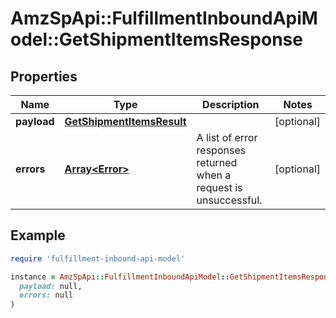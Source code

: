 # AmzSpApi::FulfillmentInboundApiModel::GetShipmentItemsResponse

## Properties

| Name | Type | Description | Notes |
| ---- | ---- | ----------- | ----- |
| **payload** | [**GetShipmentItemsResult**](GetShipmentItemsResult.md) |  | [optional] |
| **errors** | [**Array&lt;Error&gt;**](Error.md) | A list of error responses returned when a request is unsuccessful. | [optional] |

## Example

```ruby
require 'fulfillment-inbound-api-model'

instance = AmzSpApi::FulfillmentInboundApiModel::GetShipmentItemsResponse.new(
  payload: null,
  errors: null
)
```

